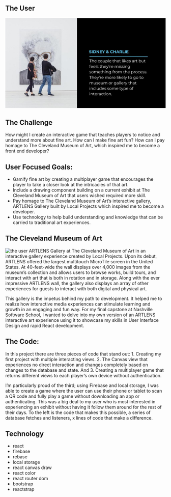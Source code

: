 ## The User
![the user](./readmeimg/sidandchar.jpg)

## The Challenge
How might I create an interactive game that teaches players to notice and understand more about fine art. How can I make fine art fun? How can I pay homage to The Cleveland Museum of Art, which inspired me to become a front end developer?

## User Focused Goals:
- Gamify fine art by creating a multiplayer game that encourages the player to take a closer look at the intricacies of that art.
- Include a drawing component building on a current exhibit at The Cleveland Museum of Art that users wished required more skill.
- Pay homage to The Cleveland Museum of Art’s interactive gallery, ARTLENS Gallery built by Local Projects which inspired me to become a developer.
- Use technology to help build understanding and knowledge that can be carried to traditional art experiences.

## The Cleveland Museum of Art
![the user](https://segd.org/sites/default/files/styles/galleryformatter_slide/public/01-gallery-one-2013-award-gdap.jpg?itok=I7AGTrpb)
ARTLENS Gallery at The Cleveland Museum of Art in an interactive gallery experience created by Local Projects. Upon its debut, ARTLENS offered the largest multitouch MicroTile screen in the United States. At 40-feet-wide the wall displays over 4,000 images from the museum’s collection and allows users to browse works, build tours, and interact with art that is both in rotation and in storage. Along with the ever impressive ARTLENS wall, the gallery also displays an array of other experiences for guests to interact with both digital and physical art.

This gallery is the impetus behind my path to development. It helped me to realize how interactive media experiences can stimulate learning and growth in an engaging and fun way. For my final capstone at Nashville Software School, I wanted to delve into my own version of an ARTLENS interactive art experience using it to showcase my skills in User Interface Design and rapid React development. 


## The Code:
In this project there are three pieces of code that stand out: 1. Creating my first project with multiple interacting views. 2. The Canvas view that experiences no direct interaction and changes completely based on changes to the database and state. And 3. Creating a multiplayer game that returns different views to each player’s own device without authentication.

I’m particularly proud of the third; using Firebase and local storage, I was able to create a game where the user can use their phone or tablet to scan a QR code and fully play a game without downloading an app or authenticating. This was a big deal to my user who is most interested in experiencing an exhibit without having it follow them around for the rest of their days. To the left is the code that makes this possible, a series of database fetches and listeners, x lines of code that make a difference.


## Technology
- react
- firebase
- rebase
- local storage
- react canvas draw
- react color
- react router dom
- bootstrap
- reactstrap
